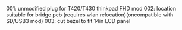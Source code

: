 001: unmodified plug for T420/T430 thinkpad FHD mod
002: location suitable for bridge pcb (requires wlan relocation)(oncompatible with SD/USB3 mod)
003: cut bezel to fit 14in LCD panel

